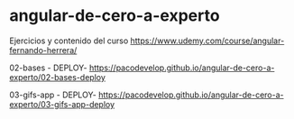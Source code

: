 # angular-de-cero-a-experto
Ejercicios y contenido del curso https://www.udemy.com/course/angular-fernando-herrera/

02-bases - DEPLOY- https://pacodevelop.github.io/angular-de-cero-a-experto/02-bases-deploy

03-gifs-app - DEPLOY- https://pacodevelop.github.io/angular-de-cero-a-experto/03-gifs-app-deploy
